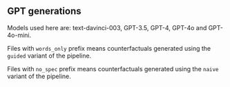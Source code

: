 ## GPT generations

Models used here are: text-davinci-003, GPT-3.5, GPT-4, GPT-4o and GPT-4o-mini.

Files with `words_only` prefix means counterfactuals generated using the `guided` variant of the pipeline. 

Files with `no_spec` prefix means counterfactuals generated using the `naive` variant of the pipeline. 
